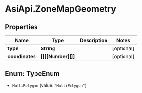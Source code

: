 # AsiApi.ZoneMapGeometry

## Properties

Name | Type | Description | Notes
------------ | ------------- | ------------- | -------------
**type** | **String** |  | [optional] 
**coordinates** | **[[[[Number]]]]** |  | [optional] 



## Enum: TypeEnum


* `MultiPolygon` (value: `"MultiPolygon"`)




